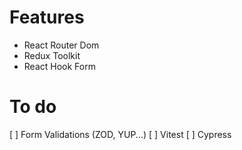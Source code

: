 # Features

- React Router Dom
- Redux Toolkit
- React Hook Form

# To do

[ ] Form Validations (ZOD, YUP...)
[ ] Vitest
[ ] Cypress